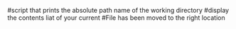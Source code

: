 #script that prints the absolute path name of the working directory #display the contents liat of your current #File has been moved to the right location
